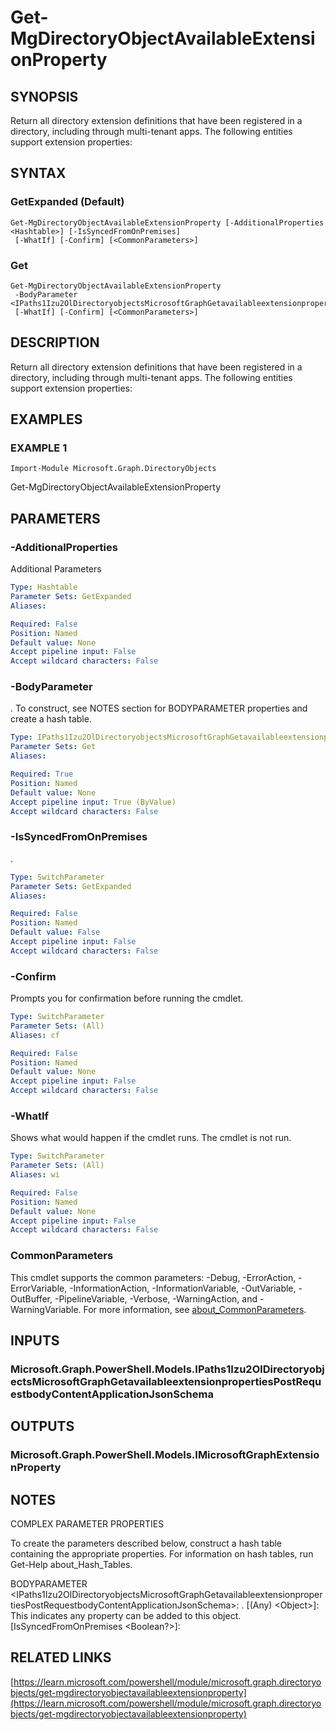 ﻿---
external help file: Microsoft.Graph.DirectoryObjects-help.xml
Module Name: Microsoft.Graph.DirectoryObjects
online version: https://learn.microsoft.com/powershell/module/microsoft.graph.directoryobjects/get-mgdirectoryobjectavailableextensionproperty
schema: 2.0.0
---

# Get-MgDirectoryObjectAvailableExtensionProperty

## SYNOPSIS
Return all directory extension definitions that have been registered in a directory, including through multi-tenant apps.
The following entities support extension properties:

## SYNTAX

### GetExpanded (Default)
```
Get-MgDirectoryObjectAvailableExtensionProperty [-AdditionalProperties <Hashtable>] [-IsSyncedFromOnPremises]
 [-WhatIf] [-Confirm] [<CommonParameters>]
```

### Get
```
Get-MgDirectoryObjectAvailableExtensionProperty
 -BodyParameter <IPaths1Izu2OlDirectoryobjectsMicrosoftGraphGetavailableextensionpropertiesPostRequestbodyContentApplicationJsonSchema>
 [-WhatIf] [-Confirm] [<CommonParameters>]
```

## DESCRIPTION
Return all directory extension definitions that have been registered in a directory, including through multi-tenant apps.
The following entities support extension properties:

## EXAMPLES

### EXAMPLE 1
```
Import-Module Microsoft.Graph.DirectoryObjects
```

Get-MgDirectoryObjectAvailableExtensionProperty

## PARAMETERS

### -AdditionalProperties
Additional Parameters

```yaml
Type: Hashtable
Parameter Sets: GetExpanded
Aliases:

Required: False
Position: Named
Default value: None
Accept pipeline input: False
Accept wildcard characters: False
```

### -BodyParameter
.
To construct, see NOTES section for BODYPARAMETER properties and create a hash table.

```yaml
Type: IPaths1Izu2OlDirectoryobjectsMicrosoftGraphGetavailableextensionpropertiesPostRequestbodyContentApplicationJsonSchema
Parameter Sets: Get
Aliases:

Required: True
Position: Named
Default value: None
Accept pipeline input: True (ByValue)
Accept wildcard characters: False
```

### -IsSyncedFromOnPremises
.

```yaml
Type: SwitchParameter
Parameter Sets: GetExpanded
Aliases:

Required: False
Position: Named
Default value: False
Accept pipeline input: False
Accept wildcard characters: False
```

### -Confirm
Prompts you for confirmation before running the cmdlet.

```yaml
Type: SwitchParameter
Parameter Sets: (All)
Aliases: cf

Required: False
Position: Named
Default value: None
Accept pipeline input: False
Accept wildcard characters: False
```

### -WhatIf
Shows what would happen if the cmdlet runs.
The cmdlet is not run.

```yaml
Type: SwitchParameter
Parameter Sets: (All)
Aliases: wi

Required: False
Position: Named
Default value: None
Accept pipeline input: False
Accept wildcard characters: False
```

### CommonParameters
This cmdlet supports the common parameters: -Debug, -ErrorAction, -ErrorVariable, -InformationAction, -InformationVariable, -OutVariable, -OutBuffer, -PipelineVariable, -Verbose, -WarningAction, and -WarningVariable. For more information, see [about_CommonParameters](http://go.microsoft.com/fwlink/?LinkID=113216).

## INPUTS

### Microsoft.Graph.PowerShell.Models.IPaths1Izu2OlDirectoryobjectsMicrosoftGraphGetavailableextensionpropertiesPostRequestbodyContentApplicationJsonSchema
## OUTPUTS

### Microsoft.Graph.PowerShell.Models.IMicrosoftGraphExtensionProperty
## NOTES
COMPLEX PARAMETER PROPERTIES

To create the parameters described below, construct a hash table containing the appropriate properties.
For information on hash tables, run Get-Help about_Hash_Tables.

BODYPARAMETER \<IPaths1Izu2OlDirectoryobjectsMicrosoftGraphGetavailableextensionpropertiesPostRequestbodyContentApplicationJsonSchema\>: .
  \[(Any) \<Object\>\]: This indicates any property can be added to this object.
  \[IsSyncedFromOnPremises \<Boolean?\>\]:

## RELATED LINKS

[https://learn.microsoft.com/powershell/module/microsoft.graph.directoryobjects/get-mgdirectoryobjectavailableextensionproperty](https://learn.microsoft.com/powershell/module/microsoft.graph.directoryobjects/get-mgdirectoryobjectavailableextensionproperty)

